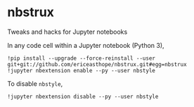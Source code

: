 # nbstrux
Tweaks and hacks for Jupyter notebooks

In any code cell within a Jupyter notebook (Python 3),

```
!pip install --upgrade --force-reinstall --user git+git://github.com/ericeasthope/nbstrux.git#egg=nbstrux
!jupyter nbextension enable --py --user nbstyle
```

To disable `nbstyle`,

```
!jupyter nbextension disable --py --user nbstyle
```
